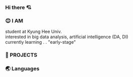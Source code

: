 ### Hi there 💘

### 😊 I AM
student at Kyung Hee Univ.  
interested in big data analysis, artificial intelligence (DA, DI)  
currently learning . . "early-stage"  

### 🌹 PROJECTS

### 🌏 Languages


<!--
**chersiakingdom/chersiakingdom** is a ✨ _special_ ✨ repository because its `README.md` (this file) appears on your GitHub profile.

Here are some ideas to get you started:

- 🔭 I’m currently working on ...
- 🌱 I’m currently learning ...
- 👯 I’m looking to collaborate on ...
- 🤔 I’m looking for help with ...
- 💬 Ask me about ...
- 📫 How to reach me: ...
- 😄 Pronouns: ...
- ⚡ Fun fact: ...
-->
